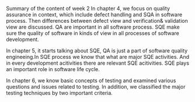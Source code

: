 Summary of the content of week 2
In chapter 4, we focus on quality assurance in context, which include defect handling and SQA in software process. Then differences between defect view and verification& validation view are discussed. QA are important in all software process. SQE make sure the quality of software in kinds of view in all processes of software development.

In chapter 5, it starts talking about SQE, QA is just a part of software quality engineeing.In SQE process we know that what are major SQE activities. And in every development acitivities there are relevant SQE acitivities. SQE plays an important role in software life cycle.

In chapter 6, we know basic concepts of testing and examined various questions and issues related to testing. In addition, we classified the major testing techniques by two important criteria.
